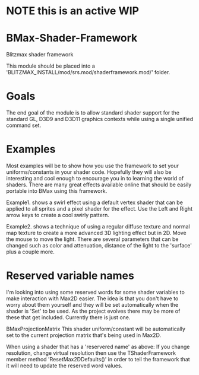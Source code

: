 # NOTE this is an active WIP

# BMax-Shader-Framework
Blitzmax shader framework

This module should be placed into a 'BLITZMAX_INSTALL/mod/srs.mod/shaderframework.mod/' folder.


# Goals
The end goal of the module is to allow standard shader support for the standard GL, D3D9 and D3D11 graphics contexts while
using a single unified command set.


# Examples
Most examples will be to show how you use the framework to set your uniforms/constants in your shader code. Hopefully they will also be interesting and cool enough to encourage you in to learning the world of shaders. There are many great effects available online that should be easily portable into BMax using this framework.

Example1. shows a swirl effect using a default vertex shader that can be applied to all sprites and a pixel shader for the effect.
    Use the Left and Right arrow keys to create a cool swirly pattern.
    
Example2. shows a technique of using a regular diffuse texture and normal map texture to create a more advanced 3D lighting effect but in 2D. Move the mouse to move the light. There are several parameters that can be changed such as color and attenuation, distance of the light to the 'surface' plus a couple more.


# Reserved variable names
I'm looking into using some reserved words for some shader variables to make interaction with Max2D easier. The idea is that you don't have to worry about them yourself and they will be set automatically when the shader is 'Set' to be used. As the project evolves there may be more of these that get included. Currently there is just one.

BMaxProjectionMatrix
    This shader uniform/constant will be automatically set to the current projection matrix that's being used in Max2D.

When using a shader that has a 'reservered name' as above: If you change resolution, change virtual resolution then use the TShaderFramework member method 'ResetMax2DDefaults()' in order to tell the framework that it will need to update the reserved word values.

